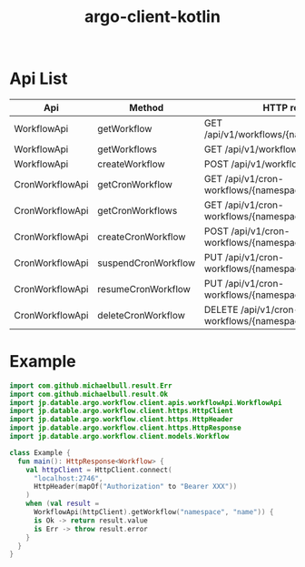 <div align="center">
  <h1>argo-client-kotlin</h1>
</div>
<br/>

# Api List

Api | Method | HTTP request |
------------- |------------- | ------------- |
WorkflowApi     | getWorkflow         | GET /api/v1/workflows/{namespace}/{name}              |
WorkflowApi     | getWorkflows        | GET /api/v1/workflows/{namespace}                     |
WorkflowApi     | createWorkflow      | POST /api/v1/workflows/{namespace}                    |
CronWorkflowApi | getCronWorkflow     | GET /api/v1/cron-workflows/{namespace}/{name}         |
CronWorkflowApi | getCronWorkflows    | GET /api/v1/cron-workflows/{namespace}                |
CronWorkflowApi | createCronWorkflow  | POST /api/v1/cron-workflows/{namespace}               |
CronWorkflowApi | suspendCronWorkflow | PUT /api/v1/cron-workflows/{namespace}/{name}/suspend |
CronWorkflowApi | resumeCronWorkflow  | PUT /api/v1/cron-workflows/{namespace}/{name}/resume  |
CronWorkflowApi | deleteCronWorkflow  | DELETE /api/v1/cron-workflows/{namespace}/{name}      |

# Example

```kotlin
import com.github.michaelbull.result.Err
import com.github.michaelbull.result.Ok
import jp.datable.argo.workflow.client.apis.workflowApi.WorkflowApi
import jp.datable.argo.workflow.client.https.HttpClient
import jp.datable.argo.workflow.client.https.HttpHeader
import jp.datable.argo.workflow.client.https.HttpResponse
import jp.datable.argo.workflow.client.models.Workflow

class Example {
  fun main(): HttpResponse<Workflow> {
    val httpClient = HttpClient.connect(
      "localhost:2746",
      HttpHeader(mapOf("Authorization" to "Bearer XXX"))
    )
    when (val result =
      WorkflowApi(httpClient).getWorkflow("namespace", "name")) {
      is Ok -> return result.value
      is Err -> throw result.error
    }
  }
}
```
